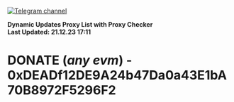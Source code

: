 [![Telegram channel](https://img.shields.io/endpoint?url=https://runkit.io/damiankrawczyk/telegram-badge/branches/master?url=https://t.me/n4z4v0d)](https://t.me/n4z4v0d) 

**Dynamic Updates Proxy List with Proxy Checker**  
**Last Updated: 21.12.23 17:11**

# DONATE (_any evm_) - 0xDEADf12DE9A24b47Da0a43E1bA70B8972F5296F2
